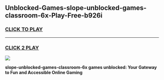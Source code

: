
## Unblocked-Games-slope-unblocked-games-classroom-6x-Play-Free-b926i
<h3>
<a href="https://premium76.site?title=slope-unblocked-games-classroom-6x&ref=12A">CLICK TO PLAY</a></h3>
<hr>

<h3>
<a href="https://premium76.site?title=slope-unblocked-games-classroom-6x&ref=12A">CLICK 2 PLAY</a>
  
</h3>

<a href="https://premium76.site?title=slope-unblocked-games-classroom-6x&ref=12A"><img src="https://clearcache.store/games.png"></a>


**slope-unblocked-games-classroom-6x games unblocked: Your Gateway to Fun and Accessible Online Gaming**
